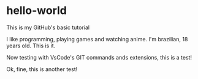 # hello-world
This is my GitHub's basic tutorial

I like programming, playing games and watching anime. 
I'm brazilian, 18 years old. This is it.

Now testing with VsCode's GIT commands ands extensions, this is a test!

Ok, fine, this is another test!
